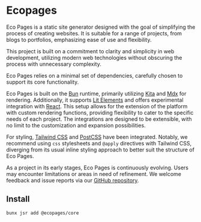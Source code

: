 # Ecopages

Eco Pages is a static site generator designed with the goal of simplifying the process of creating websites. It is suitable for a range of projects, from blogs to portfolios, emphasizing ease of use and flexibility.

This project is built on a commitment to clarity and simplicity in web development, utilizing modern web technologies without obscuring the process with unnecessary complexity.

Eco Pages relies on a minimal set of dependencies, carefully chosen to support its core functionality.

Eco Pages is built on the [Bun](https://bun.sh/) runtime, primarily utilizing [Kita](https://kita.js.org/) and [Mdx](https://mdxjs.com/) for rendering. Additionally, it supports [Lit Elements](https://lit.dev/) and offers experimental integration with [React](https://react.dev/). This setup allows for the extension of the platform with custom rendering functions, providing flexibility to cater to the specific needs of each project. The integrations are designed to be extensible, with no limit to the customization and expansion possibilities.

For styling, [Tailwind CSS](https://tailwindcss.com/) and [PostCSS](https://postcss.org/) have been integrated. Notably, we recommend using `css` stylesheets and `@apply` directives with Tailwind CSS, diverging from its usual inline styling approach to better suit the structure of Eco Pages.

As a project in its early stages, Eco Pages is continuously evolving. Users may encounter limitations or areas in need of refinement. We welcome feedback and issue reports via our [GitHub repository](https://github.com/ecopages/ecopages).

## Install

```bash
bunx jsr add @ecopages/core
```
